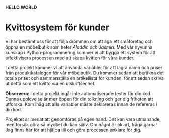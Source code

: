 #### HELLO WORLD

# Kvittosystem för kunder

Vi har bestämt oss för att följa drömmen om att äga ett småföretag och öppna en möbelbutik som heter _Aladdin och Jasmin_. Med vår nyvunna kunskap i Python-programmering kommer vi att bygga ett system för att effektivisera processen med att skapa kvitton för våra kunder.

I detta projekt kommer vi att använda variabler för att lagra namn och priser från produktkatalogen för vår möbelbutik. Du kommer sedan att beräkna det totala priset och sammanställa en artikellista för kunden, för att sedan skriva ut detta som ett kvitto via en utskriftsenhet.

**Observera**: I detta projekt ingår inte automatiserade tester för din kod. Denna upplevelse är mer öppen för din tolkning och ger dig friheten att utforska. Kom ihåg att alla variabler måste deklareras innan de refereras i din kod.

Projektet är menat att genomföras på egen hand. Det kan vara utmanande, men försök göra så mycket du kan själv. Om något är oklart, fråga gärna! Jag finns här för att hjälpa till och göra processen enklare för dig.
